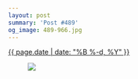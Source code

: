 ```yaml
---
layout: post
summary: 'Post #489'
og_image: 489-966.jpg
---
```


<div class="post">
 <time>
  <a href="/489">
   {{ page.date | date: "%B %-d, %Y" }}
  </a>
 </time>
 <a href="/489">
  <figure data-taken="5/8/2016">
   <img sizes="(min-width: 700px) 50vw, calc(100vw - 2rem)" src="{{ site.assets_url }}/489-483.jpg" srcset="{{ site.assets_url }}/489-966.jpg 966w, {{ site.assets_url }}/489-724.jpg 724w, {{ site.assets_url }}/489-483.jpg 483w, {{ site.assets_url }}/489-242.jpg 242w"/>
  </figure>
 </a>
</div>
